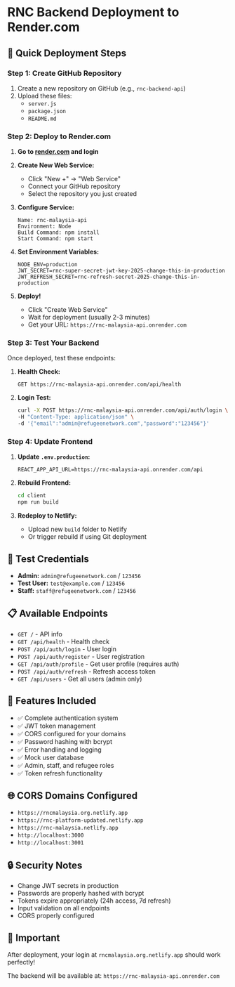 # RNC Backend Deployment to Render.com

## 🚀 Quick Deployment Steps

### **Step 1: Create GitHub Repository**
1. Create a new repository on GitHub (e.g., `rnc-backend-api`)
2. Upload these files:
   - `server.js`
   - `package.json`
   - `README.md`

### **Step 2: Deploy to Render.com**

1. **Go to [render.com](https://render.com) and login**

2. **Create New Web Service:**
   - Click "New +" → "Web Service"
   - Connect your GitHub repository
   - Select the repository you just created

3. **Configure Service:**
   ```
   Name: rnc-malaysia-api
   Environment: Node
   Build Command: npm install
   Start Command: npm start
   ```

4. **Set Environment Variables:**
   ```
   NODE_ENV=production
   JWT_SECRET=rnc-super-secret-jwt-key-2025-change-this-in-production
   JWT_REFRESH_SECRET=rnc-refresh-secret-2025-change-this-in-production
   ```

5. **Deploy!**
   - Click "Create Web Service"
   - Wait for deployment (usually 2-3 minutes)
   - Get your URL: `https://rnc-malaysia-api.onrender.com`

### **Step 3: Test Your Backend**

Once deployed, test these endpoints:

1. **Health Check:**
   ```
   GET https://rnc-malaysia-api.onrender.com/api/health
   ```

2. **Login Test:**
   ```bash
   curl -X POST https://rnc-malaysia-api.onrender.com/api/auth/login \
   -H "Content-Type: application/json" \
   -d '{"email":"admin@refugeenetwork.com","password":"123456"}'
   ```

### **Step 4: Update Frontend**

1. **Update `.env.production`:**
   ```
   REACT_APP_API_URL=https://rnc-malaysia-api.onrender.com/api
   ```

2. **Rebuild Frontend:**
   ```bash
   cd client
   npm run build
   ```

3. **Redeploy to Netlify:**
   - Upload new `build` folder to Netlify
   - Or trigger rebuild if using Git deployment

## 🔑 **Test Credentials**

- **Admin:** `admin@refugeenetwork.com` / `123456`
- **Test User:** `test@example.com` / `123456`
- **Staff:** `staff@refugeenetwork.com` / `123456`

## 📋 **Available Endpoints**

- `GET /` - API info
- `GET /api/health` - Health check
- `POST /api/auth/login` - User login
- `POST /api/auth/register` - User registration
- `GET /api/auth/profile` - Get user profile (requires auth)
- `POST /api/auth/refresh` - Refresh access token
- `GET /api/users` - Get all users (admin only)

## 🔧 **Features Included**

- ✅ Complete authentication system
- ✅ JWT token management
- ✅ CORS configured for your domains
- ✅ Password hashing with bcrypt
- ✅ Error handling and logging
- ✅ Mock user database
- ✅ Admin, staff, and refugee roles
- ✅ Token refresh functionality

## 🌐 **CORS Domains Configured**

- `https://rncmalaysia.org.netlify.app`
- `https://rnc-platform-updated.netlify.app`
- `https://rnc-malaysia.netlify.app`
- `http://localhost:3000`
- `http://localhost:3001`

## 🔒 **Security Notes**

- Change JWT secrets in production
- Passwords are properly hashed with bcrypt
- Tokens expire appropriately (24h access, 7d refresh)
- Input validation on all endpoints
- CORS properly configured

## 🚨 **Important**

After deployment, your login at `rncmalaysia.org.netlify.app` should work perfectly!

The backend will be available at: `https://rnc-malaysia-api.onrender.com`
